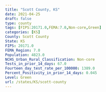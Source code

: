 ```yaml
---
title: "Scott County, KS"
date: 2021-04-25
draft: false
type: county
tags: [FIPS:20171.0,FEMA:7.0,Non-core,Green]
categories: [KS]
County: Scott County
State: KS
FIPS: 20171.0
FEMA_Region: 7.0
Population: 4823.0
NCHS_Urban_Rural_Classification: Non-core
Tests_in_prior_14_days: 67.0
Fourteen_day_test_rate_per_100000: 1389.0
Percent_Positivity_in_prior_14_days: 0.045
Level: Green
url: /states/KS/scott-county
---
```



